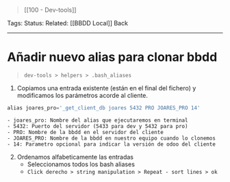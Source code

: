 > [[100 - Dev-tools]]

Tags: 
Status: 
Related: [[BBDD Local]]
Back
___

# Añadir nuevo alias para clonar bbdd

> `dev-tools > helpers > .bash_aliases`

1. Copiamos una entrada existente (están en el final del fichero) y modificamos los parámetros acorde al cliente.

```python
alias joares_pro='_get_client_db joares 5432 PRO JOARES_PRO 14'
```

	- joares_pro: Nombre del alias que ejecutaremos en terminal
	- 5432: Puerto del servidor (5433 para dev y 5432 para pro)
	- PRO: Nombre de la bbdd en el servidor del cliente
	- JOARES_PRO: Nombre de la bbdd en nuestro equipo cuando lo clonemos
	- 14: Parametro opcional para indicar la versión de odoo del cliente

2. Ordenamos alfabeticamente las entradas
	- Seleccionamos todos los bash aliases
	- `Click derecho > string manipulation > Repeat - sort lines > ok`